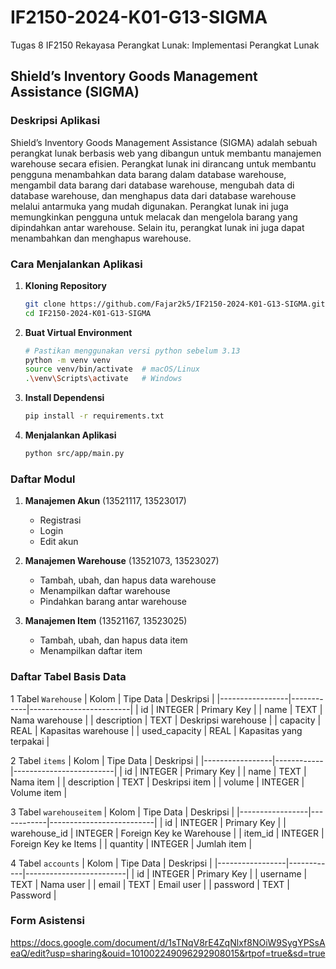 # IF2150-2024-K01-G13-SIGMA
Tugas 8 IF2150 Rekayasa Perangkat Lunak: Implementasi Perangkat Lunak

## Shield’s Inventory Goods Management Assistance (SIGMA)

### Deskripsi Aplikasi
Shield’s Inventory Goods Management Assistance (SIGMA) adalah sebuah perangkat lunak berbasis web yang dibangun untuk membantu manajemen warehouse secara efisien. Perangkat lunak ini  dirancang untuk  membantu pengguna menambahkan data barang dalam database warehouse, mengambil data barang dari database warehouse, mengubah data di database warehouse, dan menghapus data dari database warehouse melalui antarmuka yang mudah digunakan. Perangkat lunak ini juga memungkinkan pengguna untuk melacak dan mengelola barang yang dipindahkan antar warehouse. Selain itu, perangkat lunak ini juga dapat menambahkan dan menghapus warehouse.

### Cara Menjalankan Aplikasi
1. **Kloning Repository**
   ```bash
   git clone https://github.com/Fajar2k5/IF2150-2024-K01-G13-SIGMA.git
   cd IF2150-2024-K01-G13-SIGMA
   ```
2. **Buat Virtual Environment**
   ```bash
   # Pastikan menggunakan versi python sebelum 3.13
   python -m venv venv
   source venv/bin/activate  # macOS/Linux
   .\venv\Scripts\activate   # Windows
   ```

3. **Install Dependensi**
   ```bash
   pip install -r requirements.txt
   ```

4. **Menjalankan Aplikasi**
   ```bash
   python src/app/main.py
   ```

### Daftar Modul
1. **Manajemen Akun** (13521117, 13523017)
   - Registrasi 
   - Login
   - Edit akun

2. **Manajemen Warehouse** (13521073, 13523027)
   - Tambah, ubah, dan hapus data warehouse
   - Menampilkan daftar warehouse
   - Pindahkan barang antar warehouse

3. **Manajemen Item** (13521167, 13523025)
   - Tambah, ubah, dan hapus data item
   - Menampilkan daftar item

### Daftar Tabel Basis Data
1 Tabel `Warehouse`
| Kolom           | Tipe Data  | Deskripsi               |
|-----------------|------------|-------------------------|
| id              | INTEGER    | Primary Key             |
| name            | TEXT       | Nama warehouse          |
| description     | TEXT       | Deskripsi warehouse     |
| capacity        | REAL       | Kapasitas warehouse     |
| used_capacity   | REAL       | Kapasitas yang terpakai |

2 Tabel `items`
| Kolom           | Tipe Data  | Deskripsi               |
|-----------------|------------|-------------------------|
| id              | INTEGER    | Primary Key             |
| name            | TEXT       | Nama item               |
| description     | TEXT       | Deskripsi item          |
| volume          | INTEGER    | Volume item             |

3 Tabel `warehouseitem`
| Kolom           | Tipe Data  | Deskripsi                |
|-----------------|------------|--------------------------|
| id              | INTEGER    | Primary Key              |
| warehouse_id    | INTEGER    | Foreign Key ke Warehouse |
| item_id         | INTEGER    | Foreign Key ke Items     |
| quantity        | INTEGER    | Jumlah item              |

4 Tabel `accounts`
| Kolom           | Tipe Data  | Deskripsi               |
|-----------------|------------|-------------------------|
| id              | INTEGER    | Primary Key             |
| username        | TEXT       | Nama user               |
| email           | TEXT       | Email user              |
| password        | TEXT       | Password                |

### Form Asistensi
https://docs.google.com/document/d/1sTNqV8rE4ZqNlxf8NOiW9SygYPSsAeaQ/edit?usp=sharing&ouid=101002249096292908015&rtpof=true&sd=true
